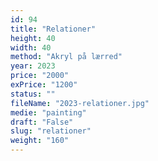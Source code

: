 ```yaml
---
id: 94
title: "Relationer"
height: 40
width: 40
method: "Akryl på lærred"
year: 2023
price: "2000"
exPrice: "1200"
status: ""
fileName: "2023-relationer.jpg"
medie: "painting"
draft: "False"
slug: "relationer"
weight: "160"
---
```

